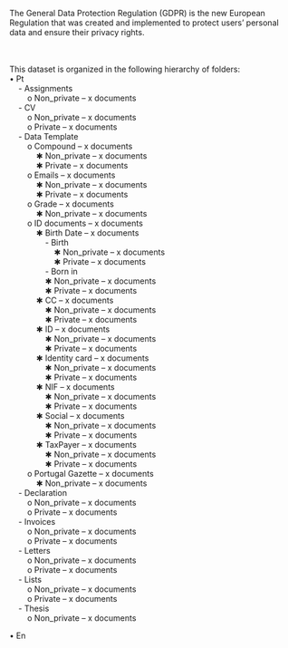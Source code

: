 The General Data Protection Regulation (GDPR) is the new European Regulation that was created and implemented to protect users’ personal data and ensure their privacy rights.

<br />
<br />
This dataset is organized in the following hierarchy of folders:<br />
•  Pt <br />
&nbsp; &nbsp; -  Assignments <br />
&nbsp; &nbsp; &nbsp; &nbsp; o  Non_private – x documents <br />
&nbsp; &nbsp; -  CV <br />
&nbsp; &nbsp; &nbsp; &nbsp; o  Non_private – x documents <br />
&nbsp; &nbsp; &nbsp; &nbsp; o  Private – x documents <br />
&nbsp; &nbsp; -  Data Template <br />
&nbsp; &nbsp; &nbsp; &nbsp; o  Compound – x documents <br />
&nbsp; &nbsp; &nbsp; &nbsp; &nbsp; &nbsp; &#10033; Non_private – x documents <br />
&nbsp; &nbsp; &nbsp; &nbsp; &nbsp; &nbsp; &#10033; Private – x documents <br /> <!--&#10033; = asterisk-->
&nbsp; &nbsp; &nbsp; &nbsp; o  Emails – x documents <br />
&nbsp; &nbsp; &nbsp; &nbsp; &nbsp; &nbsp; &#10033; Non_private – x documents <br />
&nbsp; &nbsp; &nbsp; &nbsp; &nbsp; &nbsp; &#10033; Private – x documents <br /> <!--&#10033; = asterisk-->
&nbsp; &nbsp; &nbsp; &nbsp; o  Grade – x documents <br />
&nbsp; &nbsp; &nbsp; &nbsp; &nbsp; &nbsp; &#10033; Non_private – x documents <br />
&nbsp; &nbsp; &nbsp; &nbsp; o  ID documents – x documents <br />
&nbsp; &nbsp; &nbsp; &nbsp; &nbsp; &nbsp; &#10033; Birth Date – x documents <br />
&nbsp; &nbsp; &nbsp; &nbsp; &nbsp; &nbsp; &nbsp; &nbsp; -  Birth <br />
&nbsp; &nbsp; &nbsp; &nbsp; &nbsp; &nbsp; &nbsp; &nbsp; &nbsp; &nbsp; &#10033; Non_private – x documents <br />
&nbsp; &nbsp; &nbsp; &nbsp; &nbsp; &nbsp; &nbsp; &nbsp; &nbsp; &nbsp; &#10033; Private – x documents <br /> <!--&#10033; = asterisk-->
&nbsp; &nbsp; &nbsp; &nbsp; &nbsp; &nbsp; &nbsp; &nbsp; -  Born in <br />
&nbsp; &nbsp; &nbsp; &nbsp; &nbsp; &nbsp; &nbsp; &nbsp; &#10033; Non_private – x documents <br />
&nbsp; &nbsp; &nbsp; &nbsp; &nbsp; &nbsp; &nbsp; &nbsp; &#10033; Private – x documents <br /> <!--&#10033; = asterisk-->
&nbsp; &nbsp; &nbsp; &nbsp; &nbsp; &nbsp; &#10033; CC – x documents <br /> <!--&#10033; = asterisk-->
&nbsp; &nbsp; &nbsp; &nbsp; &nbsp; &nbsp; &nbsp; &nbsp; &#10033; Non_private – x documents <br />
&nbsp; &nbsp; &nbsp; &nbsp; &nbsp; &nbsp; &nbsp; &nbsp; &#10033; Private – x documents <br /> <!--&#10033; = asterisk-->
&nbsp; &nbsp; &nbsp; &nbsp; &nbsp; &nbsp; &#10033; ID – x documents <br />
&nbsp; &nbsp; &nbsp; &nbsp; &nbsp; &nbsp; &nbsp; &nbsp; &#10033; Non_private – x documents <br />
&nbsp; &nbsp; &nbsp; &nbsp; &nbsp; &nbsp; &nbsp; &nbsp; &#10033; Private – x documents <br /> <!--&#10033; = asterisk-->
&nbsp; &nbsp; &nbsp; &nbsp; &nbsp; &nbsp; &#10033; Identity card – x documents <br /> <!--&#10033; = asterisk-->
&nbsp; &nbsp; &nbsp; &nbsp; &nbsp; &nbsp; &nbsp; &nbsp; &#10033; Non_private – x documents <br />
&nbsp; &nbsp; &nbsp; &nbsp; &nbsp; &nbsp; &nbsp; &nbsp; &#10033; Private – x documents <br /> <!--&#10033; = asterisk-->
&nbsp; &nbsp; &nbsp; &nbsp; &nbsp; &nbsp; &#10033; NIF – x documents <br />
&nbsp; &nbsp; &nbsp; &nbsp; &nbsp; &nbsp; &nbsp; &nbsp; &#10033; Non_private – x documents <br />
&nbsp; &nbsp; &nbsp; &nbsp; &nbsp; &nbsp; &nbsp; &nbsp; &#10033; Private – x documents <br /> <!--&#10033; = asterisk-->
&nbsp; &nbsp; &nbsp; &nbsp; &nbsp; &nbsp; &#10033; Social – x documents <br /> <!--&#10033; = asterisk-->
&nbsp; &nbsp; &nbsp; &nbsp; &nbsp; &nbsp; &nbsp; &nbsp; &#10033; Non_private – x documents <br />
&nbsp; &nbsp; &nbsp; &nbsp; &nbsp; &nbsp; &nbsp; &nbsp; &#10033; Private – x documents <br /> <!--&#10033; = asterisk-->
&nbsp; &nbsp; &nbsp; &nbsp; &nbsp; &nbsp; &#10033; TaxPayer – x documents <br />
&nbsp; &nbsp; &nbsp; &nbsp; &nbsp; &nbsp; &nbsp; &nbsp; &#10033; Non_private – x documents <br />
&nbsp; &nbsp; &nbsp; &nbsp; &nbsp; &nbsp; &nbsp; &nbsp; &#10033; Private – x documents <br /> <!--&#10033; = asterisk-->
&nbsp; &nbsp; &nbsp; &nbsp; o  Portugal Gazette – x documents <br />
&nbsp; &nbsp; &nbsp; &nbsp; &nbsp; &nbsp; &#10033; Non_private – x documents <br />
&nbsp; &nbsp; -  Declaration <br />
&nbsp; &nbsp; &nbsp; &nbsp; o  Non_private – x documents <br />
&nbsp; &nbsp; &nbsp; &nbsp; o  Private – x documents <br />
&nbsp; &nbsp; -  Invoices <br />
&nbsp; &nbsp; &nbsp; &nbsp; o  Non_private – x documents <br />
&nbsp; &nbsp; &nbsp; &nbsp; o  Private – x documents <br />
&nbsp; &nbsp; -  Letters <br />
&nbsp; &nbsp; &nbsp; &nbsp; o  Non_private – x documents <br />
&nbsp; &nbsp; &nbsp; &nbsp; o  Private – x documents <br />
&nbsp; &nbsp; -  Lists <br />
&nbsp; &nbsp; &nbsp; &nbsp; o  Non_private – x documents <br />
&nbsp; &nbsp; &nbsp; &nbsp; o  Private – x documents <br />
&nbsp; &nbsp; -  Thesis <br />
&nbsp; &nbsp; &nbsp; &nbsp; o  Non_private – x documents <br />

•  En <br />
